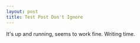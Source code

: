 ```yaml
---
layout: post
title: Test Post Don't Ignore
---
```


It's up and running, seems to work fine. Writing time.